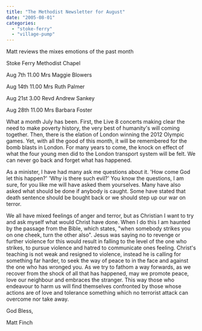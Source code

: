 ```yaml
---
title: "The Methodist Newsletter for August"
date: "2005-08-01"
categories: 
  - "stoke-ferry"
  - "village-pump"
---
```


Matt reviews the mixes emotions of the past month

Stoke Ferry Methodist Chapel

Aug 7th 11.00 Mrs Maggie Blowers

Aug 14th 11.00 Mrs Ruth Palmer

Aug 21st 3.00 Revd Andrew Sankey

Aug 28th 11.00 Mrs Barbara Foster

What a month July has been. First, the Live 8 concerts making clear the need to make poverty history, the very best of humanity's will coming together. Then, there is the elation of London winning the 2012 Olympic games. Yet, with all the good of this month, it will be remembered for the bomb blasts in London. For many years to come, the knock on effect of what the four young men did to the London transport system will be felt. We can never go back and forget what has happened.

As a minister, I have had many ask me questions about it. 'How come God let this happen?' 'Why is there such evil?' You know the questions, I am sure, for you like me will have asked them yourselves. Many have also asked what should be done if anybody is caught. Some have stated that death sentence should be bought back or we should step up our war on terror.

We all have mixed feelings of anger and terror, but as Christian I want to try and ask myself what would Christ have done. When I do this I am haunted by the passage from the Bible, which states, "when somebody strikes you on one cheek, turn the other also". Jesus was saying no to revenge or further violence for this would result in falling to the level of the one who strikes, to pursue violence and hatred to communicate ones feeling. Christ's teaching is not weak and resigned to violence, instead he is calling for something far harder, to seek the way of peace to in the face and against the one who has wronged you. As we try to fathom a way forwards, as we recover from the shock of all that has happened, may we promote peace, love our neighbour and embraces the stranger. This way those who endeavour to harm us will find themselves confronted by those whose actions are of love and tolerance something which no terrorist attack can overcome nor take away.

God Bless,

Matt Finch
